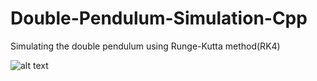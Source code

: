 # Double-Pendulum-Simulation-Cpp
 Simulating the double pendulum using Runge-Kutta method(RK4)

 ![alt text]()
